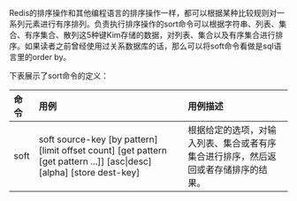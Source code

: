 Redis的排序操作和其他编程语言的排序操作一样，都可以根据某种比较规则对一系列元素进行有序排列。负责执行排序操作的sort命令可以根据字符串、列表、集合、有序集合、散列这5种键Kim存储的数据，对列表、集合以及有序集合进行排序。如果读者之前曾经使用过关系数据库的话，那么可以将soft命令看做是sql语言里的order by。

下表展示了sort命令的定义：

| 命令 | 用例 | 用例描述 |
| :--- | :--- | :--- |
| soft | soft source-key  \[by pattern\]  \[limit offset count\] \[get pattern \[get pattern ...\]\] \[asc\|desc\] \[alpha\] \[store dest-key\] | 根据给定的选项，对输入列表、集合或者有序集合进行排序，然后返回或者存储排序的结果。 |



